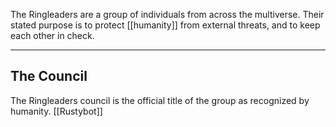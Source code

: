 The Ringleaders are a group of individuals from across the multiverse. Their stated purpose is to protect [[humanity]] from external threats, and to keep each other in check.

---
## The Council

The Ringleaders council is the official title of the group as recognized by humanity.
[[Rustybot]]

